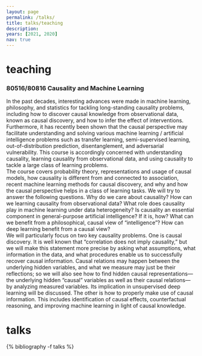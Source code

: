 ```yaml
---
layout: page
permalink: /talks/
title: talks/teaching
description: 
years: [2021, 2020]
nav: true
---
```


<div class="publications">
<h1 id="teaching">teaching</h1>

<h3>80516/80816 Causality and Machine Learning</h3>
<p>In the past decades, interesting advances were made in machine learning, philosophy, and statistics for tackling 
long-standing causality problems, including how to discover causal knowledge from observational data, known as 
causal discovery, and how to infer the effect of interventions. Furthermore, it has recently been shown that the 
causal perspective may facilitate understanding and solving various machine learning / artificial intelligence problems such as transfer learning, semi-supervised learning, out-of-distribution prediction, disentanglement, and adversarial vulnerability. This course is accordingly concerned with understanding causality, learning causality from observational data, and using causality to tackle a large class of learning problems.<br>
The course covers probability theory, representations and usage of causal models, how causality is different from and connected to association, recent machine learning methods for causal discovery, and why and how the causal perspective helps in a class of learning tasks. We will try to answer the following questions. Why do we care about causality? How can we learning causality from observational data? What role does causality play in machine learning under data heterogeneity? Is causality an essential component in general-purpose artificial intelligence? If it is, how? What can we benefit from a philosophical, causal view of “intelligence”? How can deep learning benefit from a causal view?<br>
We will particularly focus on two key causality problems. One is causal discovery. It is well known that “correlation does not imply causality,” but we will make this statement more precise by asking what assumptions, what information in the data, and what procedures enable us to successfully recover causal information. Causal relations may happen between the underlying hidden variables, and what we measure may just be their reflections; so we will also see how to find hidden causal representations—the underlying hidden “causal” variables as well as their causal relations—by analyzing measured variables. Its implication in unsupervised deep learning will be discussed. The other is how to properly make use of causal information. This includes identification of causal effects, counterfactual reasoning, and improving machine learning in light of causal knowledge.
</p>

[//]: # (<h3>Introduction to Machine Learning</h3>)

[//]: # (<a href="https://www.cs.cmu.edu/~epxing/Class/10701-20/">[Course Website]</a>)

[//]: # (<p>Machine Learning is concerned with computer programs that automatically improve their performance through experience &#40;e.g., programs that learn to recognize human faces, recommend music and movies, and drive autonomous robots&#41;. This course covers the theory and practical algorithms for machine learning from a variety of perspectives. We cover topics such as Linear Regression, SVMs, Neural Networks, Graphical Models, Clustering, etc. Programming assignments include hands-on experiments with various learning algorithms. This course is designed to give a PhD-level student a thorough grounding in the methodologies, technologies, mathematics and algorithms currently needed by people who do research in machine learning.</p>)




<h1 id="talks">talks</h1>
{% bibliography -f talks %}


</div>
